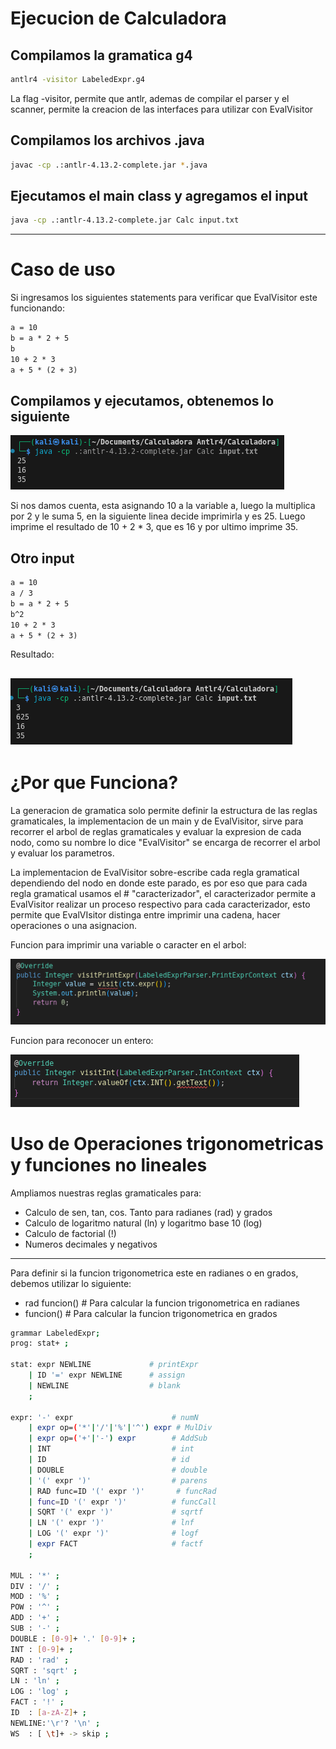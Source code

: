 # Ejecucion de Calculadora

## Compilamos la gramatica g4 
```bash
antlr4 -visitor LabeledExpr.g4
```
La flag -visitor, permite que antlr, ademas de compilar el parser y el scanner, permite la creacion de las interfaces para utilizar con EvalVisitor
## Compilamos los archivos .java
```bash
javac -cp .:antlr-4.13.2-complete.jar *.java
```
## Ejecutamos el main class y agregamos el input

```bash
java -cp .:antlr-4.13.2-complete.jar Calc input.txt
```
---
# Caso de uso
Si ingresamos los siguientes statements para verificar que EvalVisitor este funcionando:
```txt
a = 10
b = a * 2 + 5
b
10 + 2 * 3
a + 5 * (2 + 3)
```
## Compilamos y ejecutamos, obtenemos lo siguiente

![Input](image.png)

Si nos damos cuenta, esta asignando 10 a la variable a, luego la multiplica por 2 y le suma 5, en la siguiente linea decide imprimirla y es 25. Luego imprime el resultado de 10 + 2 * 3, que es 16 y por ultimo imprime 35.
## Otro input
```txt
a = 10
a / 3
b = a * 2 + 5
b^2
10 + 2 * 3
a + 5 * (2 + 3) 
```
Resultado:

![alt text](image-1.png)
---
# ¿Por que Funciona?
La generacion de gramatica solo permite definir la estructura de las reglas gramaticales, la implementacion de un main y de EvalVisitor, sirve para recorrer el arbol de reglas gramaticales y evaluar la expresion de cada nodo, como su nombre lo dice "EvalVisitor" se encarga de recorrer el arbol y evaluar los parametros. 

La implementacion de EvalVisitor sobre-escribe cada regla gramatical dependiendo del nodo en donde este parado, es por eso que para cada regla gramatical usamos el # "caracterizador", el caracterizador permite a EvalVisitor realizar un proceso respectivo para cada caracterizador, esto permite que EvalVIsitor distinga entre imprimir una cadena, hacer operaciones o una asignacion.

Funcion para imprimir una variable o caracter en el arbol:

![alt text](image-2.png)

Funcion para reconocer un entero:

![alt text](image-3.png)

# Uso de Operaciones trigonometricas y funciones no lineales

Ampliamos nuestras reglas gramaticales para:
* Calculo de sen, tan, cos. Tanto para radianes (rad) y grados 
* Calculo de logaritmo natural (ln) y logaritmo base 10 (log)
* Calculo de factorial (!)
* Numeros decimales y negativos
---
Para definir si la funcion trigonometrica este en radianes o en grados, debemos utilizar lo siguiente:
* rad funcion() # Para calcular la funcion trigonometrica en radianes
* funcion() # Para calcular la funcion trigonometrica en grados
```bash
grammar LabeledExpr;
prog: stat+ ;

stat: expr NEWLINE             # printExpr
    | ID '=' expr NEWLINE      # assign
    | NEWLINE                  # blank
    ;

expr: '-' expr                      # numN
    | expr op=('*'|'/'|'%'|'^') expr # MulDiv
    | expr op=('+'|'-') expr        # AddSub
    | INT                           # int 
    | ID                            # id 
    | DOUBLE                        # double
    | '(' expr ')'                  # parens 
    | RAD func=ID '(' expr ')'       # funcRad
    | func=ID '(' expr ')'          # funcCall
    | SQRT '(' expr ')'             # sqrtf   
    | LN '(' expr ')'               # lnf
    | LOG '(' expr ')'              # logf  
    | expr FACT                     # factf
    ;

MUL : '*' ;
DIV : '/' ;
MOD : '%' ;
POW : '^' ;
ADD : '+' ;
SUB : '-' ;
DOUBLE : [0-9]+ '.' [0-9]+ ;
INT : [0-9]+ ;
RAD : 'rad' ;
SQRT : 'sqrt' ;
LN : 'ln' ;
LOG : 'log' ;
FACT : '!' ;
ID  : [a-zA-Z]+ ;
NEWLINE:'\r'? '\n' ;
WS  : [ \t]+ -> skip ;
```